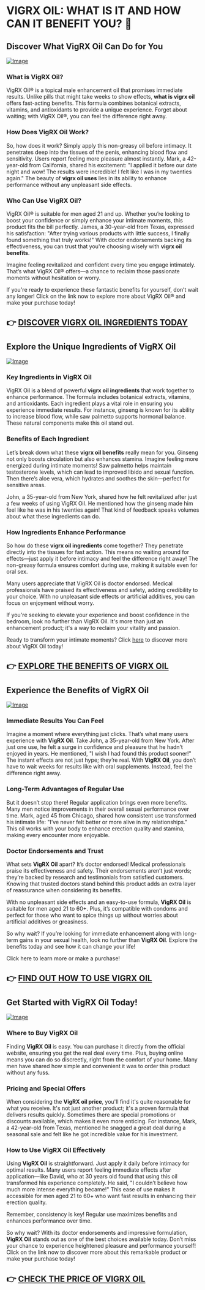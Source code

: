 # VIGRX OIL: WHAT IS IT AND HOW CAN IT BENEFIT YOU? 🌟

## Discover What VigRX Oil Can Do for You

[![Image](https://www2.sellhealth.com/2/vigoiltext2.gif)](https://gchaffi.com/NFZZEXw0)

### What is VigRX Oil?
VigRX Oil® is a topical male enhancement oil that promises immediate results. Unlike pills that might take weeks to show effects, **what is vigrx oil** offers fast-acting benefits. This formula combines botanical extracts, vitamins, and antioxidants to provide a unique experience. Forget about waiting; with VigRX Oil®, you can feel the difference right away.

### How Does VigRX Oil Work?
So, how does it work? Simply apply this non-greasy oil before intimacy. It penetrates deep into the tissues of the penis, enhancing blood flow and sensitivity. Users report feeling more pleasure almost instantly. Mark, a 42-year-old from California, shared his excitement: "I applied it before our date night and wow! The results were incredible! I felt like I was in my twenties again." The beauty of **vigrx oil uses** lies in its ability to enhance performance without any unpleasant side effects.

### Who Can Use VigRX Oil?
VigRX Oil® is suitable for men aged 21 and up. Whether you’re looking to boost your confidence or simply enhance your intimate moments, this product fits the bill perfectly. James, a 30-year-old from Texas, expressed his satisfaction: "After trying various products with little success, I finally found something that truly works!" With doctor endorsements backing its effectiveness, you can trust that you're choosing wisely with **vigrx oil benefits**.

Imagine feeling revitalized and confident every time you engage intimately. That’s what VigRX Oil® offers—a chance to reclaim those passionate moments without hesitation or worry.

If you're ready to experience these fantastic benefits for yourself, don’t wait any longer! Click on the link now to explore more about VigRX Oil® and make your purchase today!



## 👉 [DISCOVER VIGRX OIL INGREDIENTS TODAY](https://gchaffi.com/NFZZEXw0)

## Explore the Unique Ingredients of VigRX Oil

[![Image](https://www2.sellhealth.com/2/vigoilhorizontal6.gif)](https://gchaffi.com/NFZZEXw0)

### Key Ingredients in VigRX Oil  
VigRX Oil is a blend of powerful **vigrx oil ingredients** that work together to enhance performance. The formula includes botanical extracts, vitamins, and antioxidants. Each ingredient plays a vital role in ensuring you experience immediate results. For instance, ginseng is known for its ability to increase blood flow, while saw palmetto supports hormonal balance. These natural components make this oil stand out.

### Benefits of Each Ingredient  
Let’s break down what these **vigrx oil benefits** really mean for you. Ginseng not only boosts circulation but also enhances stamina. Imagine feeling more energized during intimate moments! Saw palmetto helps maintain testosterone levels, which can lead to improved libido and sexual function. Then there’s aloe vera, which hydrates and soothes the skin—perfect for sensitive areas.

John, a 35-year-old from New York, shared how he felt revitalized after just a few weeks of using VigRX Oil. He mentioned how the ginseng made him feel like he was in his twenties again! That kind of feedback speaks volumes about what these ingredients can do.

### How Ingredients Enhance Performance  
So how do these **vigrx oil ingredients** come together? They penetrate directly into the tissues for fast action. This means no waiting around for effects—just apply it before intimacy and feel the difference right away! The non-greasy formula ensures comfort during use, making it suitable even for oral sex.

Many users appreciate that VigRX Oil is doctor endorsed. Medical professionals have praised its effectiveness and safety, adding credibility to your choice. With no unpleasant side effects or artificial additives, you can focus on enjoyment without worry.

If you're seeking to elevate your experience and boost confidence in the bedroom, look no further than VigRX Oil. It's more than just an enhancement product; it's a way to reclaim your vitality and passion.

Ready to transform your intimate moments? Click [here](https://gchaffi.com/NFZZEXw0) to discover more about VigRX Oil today!



## 👉 [EXPLORE THE BENEFITS OF VIGRX OIL](https://gchaffi.com/NFZZEXw0)

## Experience the Benefits of VigRX Oil

[![Image](https://www2.sellhealth.com/2/vigoilpop6.gif)](https://gchaffi.com/NFZZEXw0)

### Immediate Results You Can Feel  
Imagine a moment where everything just clicks. That’s what many users experience with **VigRX Oil**. Take John, a 35-year-old from New York. After just one use, he felt a surge in confidence and pleasure that he hadn’t enjoyed in years. He mentioned, "I wish I had found this product sooner!" The instant effects are not just hype; they’re real. With **VigRX Oil**, you don’t have to wait weeks for results like with oral supplements. Instead, feel the difference right away.

### Long-Term Advantages of Regular Use  
But it doesn’t stop there! Regular application brings even more benefits. Many men notice improvements in their overall sexual performance over time. Mark, aged 45 from Chicago, shared how consistent use transformed his intimate life: "I’ve never felt better or more alive in my relationships." This oil works with your body to enhance erection quality and stamina, making every encounter more enjoyable.

### Doctor Endorsements and Trust  
What sets **VigRX Oil** apart? It’s doctor endorsed! Medical professionals praise its effectiveness and safety. Their endorsements aren’t just words; they’re backed by research and testimonials from satisfied customers. Knowing that trusted doctors stand behind this product adds an extra layer of reassurance when considering its benefits.

With no unpleasant side effects and an easy-to-use formula, **VigRX Oil** is suitable for men aged 21 to 60+. Plus, it’s compatible with condoms and perfect for those who want to spice things up without worries about artificial additives or greasiness.

So why wait? If you’re looking for immediate enhancement along with long-term gains in your sexual health, look no further than **VigRX Oil**. Explore the benefits today and see how it can change your life!

Click here to learn more or make a purchase!



## 👉 [FIND OUT HOW TO USE VIGRX OIL](https://gchaffi.com/NFZZEXw0)

## Get Started with VigRX Oil Today!

[![Image](https://www2.sellhealth.com/2/vigoilpop2.gif)](https://gchaffi.com/NFZZEXw0)

### Where to Buy VigRX Oil
Finding **VigRX Oil** is easy. You can purchase it directly from the official website, ensuring you get the real deal every time. Plus, buying online means you can do so discreetly, right from the comfort of your home. Many men have shared how simple and convenient it was to order this product without any fuss.

### Pricing and Special Offers  
When considering the **VigRX oil price**, you'll find it's quite reasonable for what you receive. It's not just another product; it's a proven formula that delivers results quickly. Sometimes there are special promotions or discounts available, which makes it even more enticing. For instance, Mark, a 42-year-old from Texas, mentioned he snagged a great deal during a seasonal sale and felt like he got incredible value for his investment.

### How to Use VigRX Oil Effectively  
Using **VigRX Oil** is straightforward. Just apply it daily before intimacy for optimal results. Many users report feeling immediate effects after application—like David, who at 30 years old found that using this oil transformed his experience completely. He said, "I couldn’t believe how much more intense everything became!" This ease of use makes it accessible for men aged 21 to 60+ who want fast results in enhancing their erection quality.

Remember, consistency is key! Regular use maximizes benefits and enhances performance over time.

So why wait? With its doctor endorsements and impressive formulation, **VigRX Oil** stands out as one of the best choices available today. Don’t miss your chance to experience heightened pleasure and performance yourself! Click on the link now to discover more about this remarkable product or make your purchase today!



## 👉 [CHECK THE PRICE OF VIGRX OIL](https://gchaffi.com/NFZZEXw0)